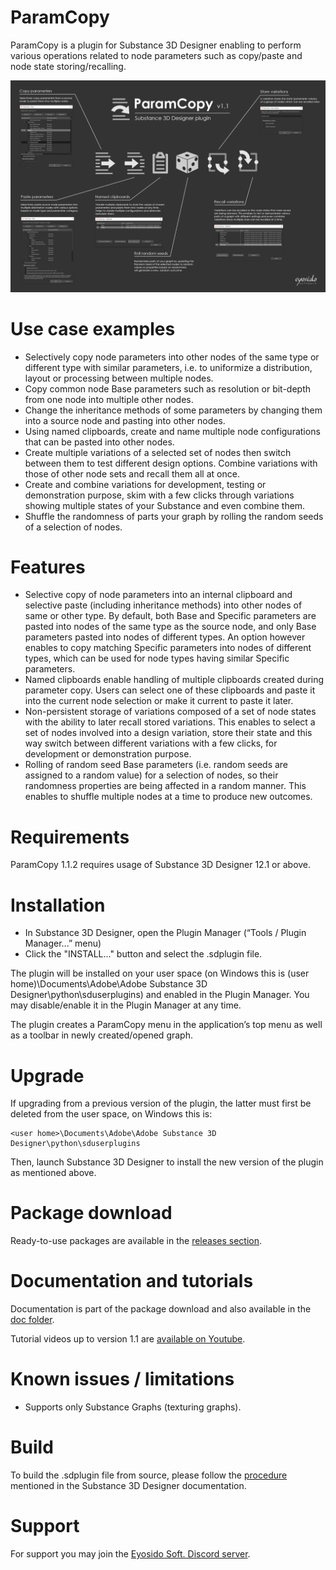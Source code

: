 # ParamCopy
ParamCopy is a plugin for Substance 3D Designer enabling to perform various operations related to node parameters such as copy/paste and node state storing/recalling.

![ParamCopy-MiniDoc.jpg](https://github.com/eyosido/ParamCopy/blob/main/doc/ParamCopy-MiniDoc.jpg)

# Use case examples
- Selectively copy node parameters into other nodes of the same type or different type with similar parameters, i.e. to uniformize a distribution, layout or processing between multiple nodes.
- Copy common node Base parameters such as resolution or bit-depth from one node into multiple other nodes.
- Change the inheritance methods of some parameters by changing them into a source node and pasting into other nodes.
- Using named clipboards, create and name multiple node configurations that can be pasted into other nodes.
- Create multiple variations of a selected set of nodes then switch between them to test different design options. Combine variations with those of other node sets and recall them all at once.
- Create and combine variations for development, testing or demonstration purpose, skim with a few clicks through variations showing multiple states of your Substance and even combine them.
- Shuffle the randomness of parts your graph by rolling the random seeds of a selection of nodes.

# Features
- Selective copy of node parameters into an internal clipboard and selective paste (including inheritance methods) into other nodes of same or other type. By default, both Base and Specific parameters are pasted into nodes of the same type as the source node, and only Base parameters pasted into nodes of different types. An option however enables to copy matching Specific parameters into nodes of different types, which can be used for node types having similar Specific parameters.
- Named clipboards enable handling of multiple clipboards created during parameter copy. Users can select one of these clipboards and paste it into the current node selection or make it current to paste it later.
- Non-persistent storage of variations composed of a set of node states with the ability to later recall stored variations. This enables to select a set of nodes involved into a design variation, store their state and this way switch between different variations with a few clicks, for development or demonstration purpose.
- Rolling of random seed Base parameters (i.e. random seeds are assigned to a random value) for a selection of nodes, so their randomness properties are being affected in a random manner. This enables to shuffle multiple nodes at a time to produce new outcomes.

# Requirements
ParamCopy 1.1.2 requires usage of Substance 3D Designer 12.1 or above.

# Installation
- In Substance 3D Designer, open the Plugin Manager (“Tools / Plugin Manager...” menu)
- Click the "INSTALL..." button and select the .sdplugin file.

The plugin will be installed on your user space (on Windows this is (user home)\Documents\Adobe\Adobe Substance 3D Designer\python\sduserplugins) and enabled in the Plugin Manager. You may disable/enable it in the Plugin Manager at any time.

The plugin creates a ParamCopy menu in the application’s top menu as well as a toolbar in newly created/opened graph.

# Upgrade
If upgrading from a previous version of the plugin, the latter must first be deleted from the user space, on Windows this is:

    <user home>\Documents\Adobe\Adobe Substance 3D Designer\python\sduserplugins
Then, launch Substance 3D Designer to install the new version of the plugin as mentioned above.

# Package download
Ready-to-use packages are available in the [releases section](https://github.com/eyosido/ParamCopy/releases).

# Documentation and tutorials
Documentation is part of the package download and also available in the [doc folder](https://github.com/eyosido/ParamCopy/tree/main/doc).

Tutorial videos up to version 1.1 are [available on Youtube](https://www.youtube.com/playlist?list=PLHiaUQJoD9AVxDR9W-Bg8LwQOfGUm5sTM).

# Known issues / limitations
- Supports only Substance Graphs (texturing graphs).

# Build
To build the .sdplugin file from source, please follow the [procedure](https://substance3d.adobe.com/documentation/sddoc/packaging-plugins-182257149.html) mentioned in the Substance 3D Designer documentation.

# Support
For support you may join the [Eyosido Soft. Discord server](https://discord.gg/BpUgtTRUdT).
